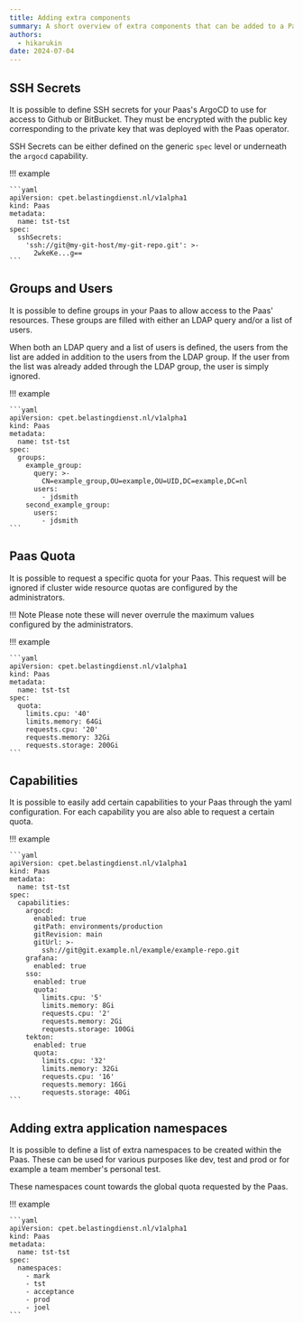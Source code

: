 ```yaml
---
title: Adding extra components
summary: A short overview of extra components that can be added to a Paas.
authors:
  - hikarukin
date: 2024-07-04
---
```


## SSH Secrets

It is possible to define SSH secrets for your Paas's ArgoCD to use for access to
Github or BitBucket. They must be encrypted with the public key corresponding to
the private key that was deployed with the Paas operator.

SSH Secrets can be either defined on the generic `spec` level or underneath the
`argocd` capability.

!!! example

    ```yaml
    apiVersion: cpet.belastingdienst.nl/v1alpha1
    kind: Paas
    metadata:
      name: tst-tst
    spec:
      sshSecrets:
        'ssh://git@my-git-host/my-git-repo.git': >-
          2wkeKe...g==
    ```

## Groups and Users

It is possible to define groups in your Paas to allow access to the Paas' resources.
These groups are filled with either an LDAP query and/or a list of users.

When both an LDAP query and a list of users is defined, the users from the list
are added in addition to the users from the LDAP group. If the user from the list
was already added through the LDAP group, the user is simply ignored.

!!! example

    ```yaml
    apiVersion: cpet.belastingdienst.nl/v1alpha1
    kind: Paas
    metadata:
      name: tst-tst
    spec:
      groups:
        example_group:
          query: >-
            CN=example_group,OU=example,OU=UID,DC=example,DC=nl
          users:
            - jdsmith
        second_example_group:
          users:
            - jdsmith
    ```

## Paas Quota

It is possible to request a specific quota for your Paas. This request will be
ignored if cluster wide resource quotas are configured by the administrators.

!!! Note
    Please note these will never overrule the maximum values configured by the
    administrators.

!!! example

    ```yaml
    apiVersion: cpet.belastingdienst.nl/v1alpha1
    kind: Paas
    metadata:
      name: tst-tst
    spec:
      quota:
        limits.cpu: '40'
        limits.memory: 64Gi
        requests.cpu: '20'
        requests.memory: 32Gi
        requests.storage: 200Gi
    ```

## Capabilities

It is possible to easily add certain capabilities to your Paas through the yaml
configuration. For each capability you are also able to request a certain quota.

!!! example

    ```yaml
    apiVersion: cpet.belastingdienst.nl/v1alpha1
    kind: Paas
    metadata:
      name: tst-tst
    spec:
      capabilities:
        argocd:
          enabled: true
          gitPath: environments/production
          gitRevision: main
          gitUrl: >-
            ssh://git@git.example.nl/example/example-repo.git
        grafana:
          enabled: true
        sso:
          enabled: true
          quota:
            limits.cpu: '5'
            limits.memory: 8Gi
            requests.cpu: '2'
            requests.memory: 2Gi
            requests.storage: 100Gi
        tekton:
          enabled: true
          quota:
            limits.cpu: '32'
            limits.memory: 32Gi
            requests.cpu: '16'
            requests.memory: 16Gi
            requests.storage: 40Gi
    ```

## Adding extra application namespaces

It is possible to define a list of extra namespaces to be created within the Paas.
These can be used for various purposes like dev, test and prod or for example a
team member's personal test.

These namespaces count towards the global quota requested by the Paas.

!!! example

    ```yaml
    apiVersion: cpet.belastingdienst.nl/v1alpha1
    kind: Paas
    metadata:
      name: tst-tst
    spec:
      namespaces:
        - mark
        - tst
        - acceptance
        - prod
        - joel
    ```
